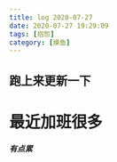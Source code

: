 ```yaml
---
title: log 2020-07-27
date: 2020-07-27 19:29:09
tags: [抱怨]
category: [摸鱼]
---
```


## 跑上来更新一下

# 最近加班很多

**_有点累_**

